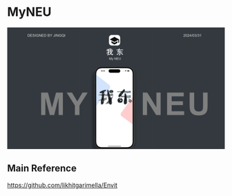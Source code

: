 # MyNEU
![image](https://github.com/jingqi-fan/MyNEU/blob/main/show.png)

## Main Reference
https://github.com/likhitgarimella/Envit
